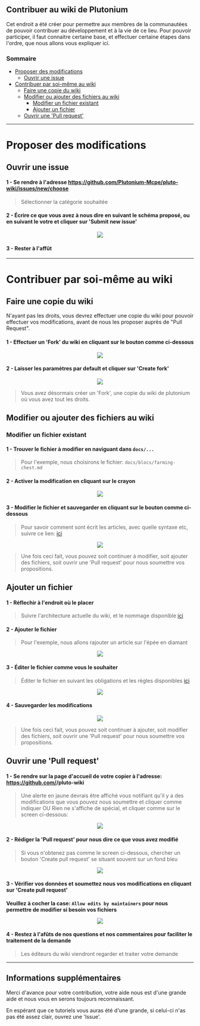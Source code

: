 ## Contribuer au wiki de Plutonium

Cet endroit a été créer pour permettre aux membres de la communautées de pouvoir contribuer au développement et à la vie de ce lieu. 
Pour pouvoir participer, il faut connaitre certaine base, et effectuer certaine étapes dans l'ordre, que nous allons vous expliquer ici.

### Sommaire

* [Proposer des modifications]()
  * [Ouvrir une issue]()
* [Contribuer par soi-même au wiki]()
  * [Faire une copie du wiki]()
  * [Modifier ou ajouter des fichiers au wiki]()
    * [Modifier un fichier existant]()
    * [Ajouter un fichier]()
  * [Ouvrir une 'Pull request']()

---

# Proposer des modifications

## Ouvrir une issue

#### 1 - Se rendre à l'adresse https://github.com/Plutonium-Mcpe/pluto-wiki/issues/new/choose

> Sélectionner la catégorie souhaitée

#### 2 - Écrire ce que vous avez à nous dire en suivant le schéma proposé, ou en suivant le votre et cliquer sur 'Submit new issue'

<p align="center">
  <img src="https://user-images.githubusercontent.com/66992287/169616571-c2dc00e9-8041-4e1e-99bd-aab8e290865f.png">
</p>

#### 3 - Rester à l'affût

---

# Contribuer par soi-même au wiki

## Faire une copie du wiki

N'ayant pas les droits, vous devrez effectuer une copie du wiki pour pouvoir effectuer vos modifications, avant de nous les proposer auprès de "Pull Request".

#### 1 - Effectuer un 'Fork' du wiki en cliquant sur le bouton comme ci-dessous
<p align="center">
  <img src="https://user-images.githubusercontent.com/66992287/169607760-e0f2b47a-10a1-4fee-9a32-ba10d3bc5511.png">
 </p>

#### 2 - Laisser les paramètres par default et cliquer sur 'Create fork'
<p align="center">
  <img src="https://user-images.githubusercontent.com/66992287/169608077-e26adbd7-6051-4a37-b486-d0ce2de7fb6b.png">
</p>

> Vous avez désormais créer un 'Fork', une copie du wiki de plutonium où vous avez tout les droits.

## Modifier ou ajouter des fichiers au wiki

### Modifier un fichier existant

#### 1 - Trouver le fichier à modifier en naviguant dans ``docs/...``

> Pour l'exemple, nous choisirons le fichier: ``docs/blocs/farming-chest.md``

#### 2 - Activer la modification en cliquant sur le crayon

<p align="center">
  <img src="https://user-images.githubusercontent.com/66992287/169609116-03c16335-de32-4939-a9e3-c6c2f5939013.png">
</p>

#### 3 - Modifier le fichier et sauvegarder en cliquant sur le bouton comme ci-dessous

> Pour savoir comment sont écrit les articles, avec quelle syntaxe etc, suivre ce lien: [ici](https://github.com/Plutonium-Mcpe/pluto-wiki#utilisation-du-markdown)

<p align="center">
  <img src="https://user-images.githubusercontent.com/66992287/169609730-80a40611-8f60-4422-9ae8-84b1b29f4a00.png">
</p>

> Une fois ceci fait, vous pouvez soit continuer à modifier, soit ajouter des fichiers, soit ouvrir une 'Pull request' pour nous soumettre vos propositions.

## Ajouter un fichier

#### 1 - Réflechir à l'endroit où le placer

> Suivre l'architecture actuelle du wiki, et le nommage disponible [ici](https://github.com/Plutonium-Mcpe/pluto-wiki#nommage-des-fichiers)

#### 2 - Ajouter le fichier

> Pour l'exemple, nous allons rajouter un article sur l'épée en diamant

<p align="center">
   <img src="https://user-images.githubusercontent.com/66992287/169611238-de162986-5441-4e0b-ae14-96028737ceed.png">
</p>
 
#### 3 - Éditer le fichier comme vous le souhaiter
 
> Éditer le fichier en suivant les obligations et les règles disponibles [ici](https://github.com/Plutonium-Mcpe/pluto-wiki#nommage-des-fichiers)

<p align="center">
   <img src="https://user-images.githubusercontent.com/66992287/169611807-4d126119-e0d0-48cb-9d58-5dbcdb49cf2c.png">
</p>

#### 4 - Sauvegarder les modifications

<p align="center">
  <img src="https://user-images.githubusercontent.com/66992287/169609730-80a40611-8f60-4422-9ae8-84b1b29f4a00.png">
</p>

> Une fois ceci fait, vous pouvez soit continuer à ajouter, soit modifier des fichiers, soit ouvrir une 'Pull request' pour nous soumettre vos propositions.

## Ouvrir une 'Pull request'

#### 1 - Se rendre sur la page d'accueil de votre copier à l'adresse: https://github.com/<votre-pseudo>/pluto-wiki
  
> Une alerte en jaune devrais être affiché vous notifiant qu'il y a des modifications que vous pouvez nous soumettre et cliquer comme indiquer
> OU
> Rien ne s'affiche de spécial, et cliquer comme sur le screen ci-dessous:
  
<p align="center">
  <img src="https://user-images.githubusercontent.com/66992287/169614969-6820ae1c-719e-44bf-8b0d-e29b3b877155.png">
</p>
  
#### 2 - Rédiger la 'Pull request' pour nous dire ce que vous avez modifié

> Si vous n'obtenez pas comme le screen ci-dessous, chercher un bouton 'Create pull request' se situant souvent sur un fond bleu
  
<p align="center">
  <img src="https://user-images.githubusercontent.com/66992287/169615205-2b3a843f-ef35-47d6-92b7-28a4482cdebb.png">
</p>
  
#### 3 - Vérifier vos données et soumettez nous vos modifications en cliquant sur 'Create pull request'
  
**Veuillez à cocher la case: ``Allow edits by maintainers`` pour nous permettre de modifier si besoin vos fichiers**

<p align="center">
  <img src="https://user-images.githubusercontent.com/66992287/169615512-9fbb1a33-6633-4755-81c5-182b12fa4fbe.png">
</p>
  
#### 4 - Restez à l'afûts de nos questions et nos commentaires pour faciliter le traitement de la demande
  
> Les éditeurs du wiki viendront regarder et traiter votre demande
  
---
  
## Informations supplémentaires
  
Merci d'avance pour votre contribution, votre aide nous est d'une grande aide et nous vous en serons toujours reconnaissant.  
  
En espérant que ce tutoriels vous auras été d'une grande, si celui-ci n'as pas été assez clair, ouvrez une 'Issue'.
